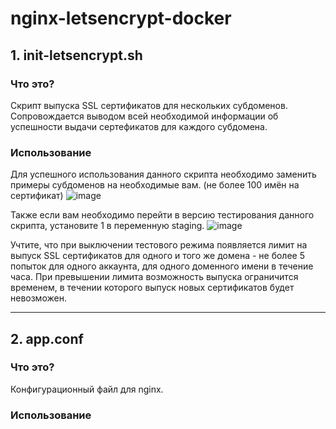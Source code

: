 # nginx-letsencrypt-docker 

## **1. init-letsencrypt.sh**
### Что это?

   Скрипт выпуска SSL сертификатов для нескольких субдоменов. Сопровождается выводом всей необходимой информации об успешности выдачи сертефикатов для каждого субдомена.
  
### Использование

  Для успешного использования данного скрипта необходимо заменить примеры субдоменов на необходимые вам. (не более 100 имён на сертификат)
  ![image](https://user-images.githubusercontent.com/60391056/191938015-cfa3ac66-b934-49ce-9081-50fcd7a6cb4a.png)
  
  Также если вам необходимо перейти в версию тестирования данного скрипта, установите 1 в переменную staging.
  ![image](https://user-images.githubusercontent.com/60391056/191938447-0ac45e73-1aa5-40d6-8e10-7a221a6e110e.png)

  Учтите, что при выключении тестового режима появляется лимит на выпуск SSL сертификатов для одного и того же домена - не более 5 попыток для одного аккаунта, для одного доменного имени в течение часа. При превышении лимита возможность выпуска ограничится временем, в течении которого выпуск новых сертификатов будет невозможен.
 _________________________________

## **2. app.conf**
### Что это?

  Конфигурационный файл для nginx.
  
 ### Использование
 
  
